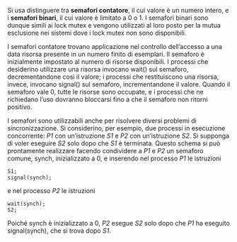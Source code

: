 Si usa distinguere tra **semafori contatore**, il cui valore è un numero intero, e i **semafori binari**, il cui valore è limitato a 0 o 1.
I semafori binari sono dunque simili ai lock mutex e vengono utilizzati al loro posto per la mutua esclusione nei sistemi dove i lock mutex non sono disponibili.

I semafori contatore trovano applicazione nel controllo dell’accesso a una data risorsa presente in un numero finito di esemplari. 
Il semaforo è inizialmente impostato al numero di risorse disponibili. I processi che desiderino utilizzare una risorsa invocano wait() sul semaforo, decrementandone così il valore; i processi che restituiscono una risorsa, invece, invocano signal() sul semaforo, incrementandone il valore. Quando il semaforo vale 0, tutte le risorse sono occupate, e i processi che ne richiedano l’uso dovranno bloccarsi fino a che il semaforo non ritorni positivo.

I semafori sono utilizzabili anche per risolvere diversi problemi di sincronizzazione. 
Si considerino, per esempio, due processi in esecuzione concorrente: _P1_ con un’istruzione _S1_ e _P2_ con un’istruzione _S2_. 
Si supponga di voler eseguire _S2_ solo dopo che _S1_ è terminata. 
Questo schema si può prontamente realizzare facendo condividere a _P1_ e _P2_ un semaforo comune, synch, inizializzato a 0, e inserendo nel processo _P1_ le istruzioni
```
S1;
signal(synch);
```

e nel processo _P2_ le istruzioni
```
wait(synch);
S2;
```

Poiché synch è inizializzato a 0, _P2_ esegue _S2_ solo dopo che _P1_ ha eseguito signal(synch), che si trova dopo _S1_.



